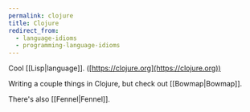 ```yaml
---
permalink: clojure
title: Clojure
redirect_from:
  - language-idioms
  - programming-language-idioms
---
```

Cool [[Lisp|language]]. ([https://clojure.org](https://clojure.org))

Writing a couple things in Clojure, but check out [[Bowmap|Bowmap]].

There's also [[Fennel|Fennel]].
